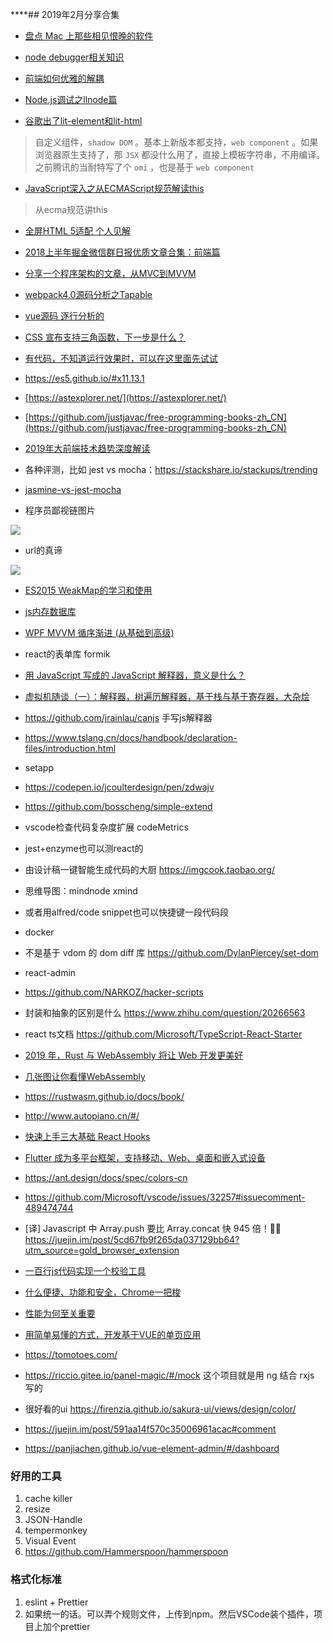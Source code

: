 ****## 2019年2月分享合集

- [盘点 Mac 上那些相见恨晚的软件](https://mp.weixin.qq.com/s/Cvqetqb1uHcqPU1B4xLuZw)

- [node debugger相关知识](https://codeblog.dotsandbrackets.com/nodejs-core-dump-llnode-lldb/)

- [前端如何优雅的解耦](https://mp.weixin.qq.com/s/EsuR1ztDaaQaupdYh_C36g)

- [Node.js调试之llnode篇](https://mp.weixin.qq.com/s/0ZhhnwUMAM6RA8xZbegcig)


- [谷歌出了lit-element和lit-html](https://lit-element.polymer-project.org/)

> 自定义组件，`shadow DOM` 。基本上新版本都支持，`web component` 。如果浏览器原生支持了，那 `JSX` 都没什么用了，直接上模板字符串，不用编译。之前腾讯的当耐特写了个 `omi` ，也是基于 `web component`


- [JavaScript深入之从ECMAScript规范解读this](https://github.com/mqyqingfeng/Blog/issues/7)

> 从ecma规范讲this

- [全屏HTML 5适配 个人见解](https://juejin.im/post/5c78c9f96fb9a04a0a5fe2b6?utm_source=wechat&from=singlemessage&isappinstalled=0)


- [2018上半年掘金微信群日报优质文章合集：前端篇](https://juejin.im/post/5b3adfe2e51d4555b17e85df)

- [分享一个程序架构的文章，从MVC到MVVM](https://www.oschina.net/translate/wpf-mvvm-step-by-step-basics-to-advance-level?print)

- [webpack4.0源码分析之Tapable](https://juejin.im/post/5abf33f16fb9a028e46ec352)

- [vue源码 逐行分析的](http://hcysun.me/vue-design/art/)

- [CSS 宣布支持三角函数，下一步是什么？](https://mp.weixin.qq.com/s/a887uoHgGnH78cxNfoUhPw)

- [有代码，不知道运行效果时，可以在这里面先试试](https://es6console.com/)

- https://es5.github.io/#x11.13.1

- [https://astexplorer.net/](https://astexplorer.net/)

- [https://github.com/justjavac/free-programming-books-zh_CN](https://github.com/justjavac/free-programming-books-zh_CN)
  
- [2019年大前端技术趋势深度解读](https://mp.weixin.qq.com/s/WWqsd-SnILUWbiKEnSArDQ)

- 各种评测，比如 jest vs mocha：https://stackshare.io/stackups/trending


- [jasmine-vs-jest-mocha](https://stackshare.io/stackups/jasmine-vs-jest-vs-mocha)

- 程序员鄙视链图片

![](https://user-gold-cdn.xitu.io/2019/6/12/16b4b1e4d989155f?w=500&h=1105&f=png&s=195480)

- url的真谛

![](https://user-gold-cdn.xitu.io/2019/6/12/16b4b22127706d03?w=1622&h=964&f=png&s=105412)


- [ES2015 WeakMap的学习和使用](https://zhuanlan.zhihu.com/p/25454328)


- [js内存数据库](http://lokijs.org/#/)

- [WPF MVVM 循序渐进 (从基础到高级)](https://www.oschina.net/translate/wpf-mvvm-step-by-step-basics-to-advance-level?print)


- react的表单库 formik


- [用 JavaScript 写成的 JavaScript 解释器，意义是什么？](https://www.zhihu.com/question/20004379/answer/18600484)

- [虚拟机随谈（一）：解释器，树遍历解释器，基于栈与基于寄存器，大杂烩](https://rednaxelafx.iteye.com/blog/492667)

- https://github.com/jrainlau/canjs  手写js解释器

- https://www.tslang.cn/docs/handbook/declaration-files/introduction.html


- setapp


- https://codepen.io/jcoulterdesign/pen/zdwajv

- https://github.com/bosscheng/simple-extend

- vscode检查代码复杂度扩展 codeMetrics

- jest+enzyme也可以测react的

- 由设计稿一键智能生成代码的大厨 https://imgcook.taobao.org/

- 思维导图：mindnode xmind

- 或者用alfred/code snippet也可以快捷键一段代码段

- docker 

- 不是基于 vdom 的 dom diff 库  https://github.com/DylanPiercey/set-dom

- react-admin

- https://github.com/NARKOZ/hacker-scripts

- 封装和抽象的区别是什么 https://www.zhihu.com/question/20266563

- react ts文档 https://github.com/Microsoft/TypeScript-React-Starter

- [2019 年，Rust 与 WebAssembly 将让 Web 开发更美好](https://blog.csdn.net/csdnnews/article/details/86216570)

- [几张图让你看懂WebAssembly](https://www.jianshu.com/p/bff8aa23fe4d)

- https://rustwasm.github.io/docs/book/

- http://www.autopiano.cn/#/

- [快速上手三大基础 React Hooks](https://juejin.im/post/5c8918ca6fb9a049f572023e?utm_source=gold_browser_extension#comment)

- [Flutter 成为多平台框架，支持移动、Web、桌面和嵌入式设备](https://www.oschina.net/news/106527/flutter-io19)

- https://ant.design/docs/spec/colors-cn

- https://github.com/Microsoft/vscode/issues/32257#issuecomment-489474744

- [译] Javascript 中 Array.push 要比 Array.concat 快 945 倍！🤯🤔  https://juejin.im/post/5cd67fb9f265da037129bb64?utm_source=gold_browser_extension

- [一百行js代码实现一个校验工具](https://juejin.im/post/5cc16951e51d45400f5d5852)

- [什么便捷、功能和安全，Chrome一把梭](https://mp.weixin.qq.com/s/3ezqYqumuUzzTVA9uJfkQw)

- [性能为何至关重要](https://developers.google.cn/web/fundamentals/performance/why-performance-matters/)

- [用简单易懂的方式，开发基于VUE的单页应用](https://github.com/chenbimo/yivue)

- https://tomotoes.com/

- https://riccio.gitee.io/panel-magic/#/mock  这个项目就是用 ng 结合 rxjs 写的

- 很好看的ui  https://firenzia.github.io/sakura-ui/views/design/color/

- https://juejin.im/post/591aa14f570c35006961acac#comment  
- https://panjiachen.github.io/vue-element-admin/#/dashboard

### 好用的工具

1. cache killer
2. resize
3. JSON-Handle
4. tempermonkey
5. Visual Event
6. https://github.com/Hammerspoon/hammerspoon


### 格式化标准

1. eslint  + Prettier
2. 如果统一的话。可以弄个规则文件，上传到npm。然后VSCode装个插件，项目上加个prettier

